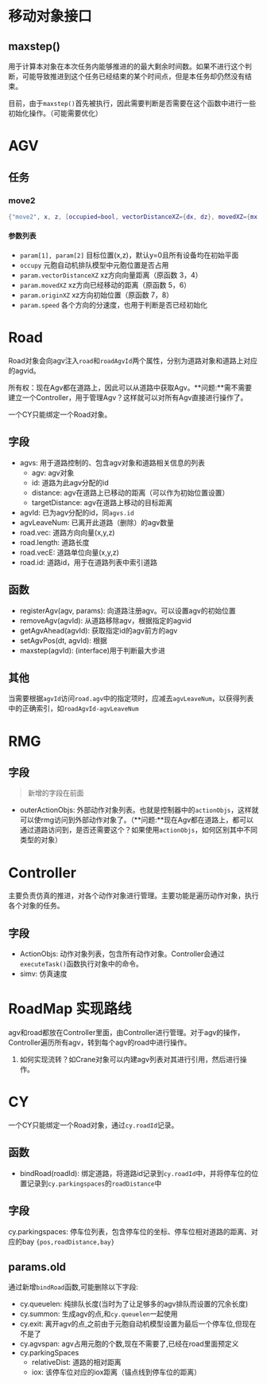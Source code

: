 # 移动对象接口

## maxstep()
用于计算本对象在本次任务内能够推进的的最大剩余时间数。如果不进行这个判断，可能导致推进到这个任务已经结束的某个时间点，但是本任务却仍然没有结束。

目前，由于`maxstep()`首先被执行，因此需要判断是否需要在这个函数中进行一些初始化操作。（可能需要优化）

# AGV

## 任务

### move2
```lua
{"move2", x, z, [occupied=bool, vectorDistanceXZ={dx, dz}, movedXZ={mx, mz}, originXZ={ox, oz}]}
```

#### 参数列表
- `param[1], param[2]` 目标位置(x,z)，默认y=0且所有设备均在初始平面
- `occupy` 元胞自动机排队模型中元胞位置是否占用
- `param.vectorDistanceXZ` xz方向向量距离（原函数 3，4）
- `param.movedXZ` xz方向已经移动的距离（原函数 5，6）
- `param.originXZ` xz方向初始位置（原函数 7，8）
- `param.speed` 各个方向的分速度，也用于判断是否已经初始化

# Road
Road对象会向agv注入`road`和`roadAgvId`两个属性，分别为道路对象和道路上对应的agvid。

所有权：现在Agv都在道路上，因此可以从道路中获取Agv。**问题:**需不需要建立一个Controller，用于管理Agv？这样就可以对所有Agv直接进行操作了。

一个CY只能绑定一个Road对象。

## 字段
- agvs: 用于道路控制的、包含agv对象和道路相关信息的列表
  - agv: agv对象
  - id: 道路为此agv分配的id
  - distance: agv在道路上已移动的距离（可以作为初始位置设置）
  - targetDistance: agv在道路上移动的目标距离
- agvId: 已为agv分配的id，同`agvs.id`
- agvLeaveNum: 已离开此道路（删除）的agv数量
- road.vec: 道路方向向量(x,y,z)
- road.length: 道路长度
- road.vecE: 道路单位向量(x,y,z)
- road.id: 道路id，用于在道路列表中索引道路

## 函数
- registerAgv(agv, params): 向道路注册agv。可以设置agv的初始位置
- removeAgv(agvId): 从道路移除agv，根据指定的agvid
- getAgvAhead(agvId): 获取指定id的agv前方的agv
- setAgvPos(dt, agvId): 根据
- maxstep(agvId): (interface)用于判断最大步进

## 其他
当需要根据`agvId`访问`road.agv`中的指定项时，应减去`agvLeaveNum`，以获得列表中的正确索引，如`roadAgvId-agvLeaveNum`

# RMG
## 字段

> 新增的字段在前面

- outerActionObjs: 外部动作对象列表。也就是控制器中的`actionObjs`，这样就可以使rmg访问到外部动作对象了。（**问题:**现在Agv都在道路上，都可以通过道路访问到，是否还需要这个？如果使用`actionObjs`，如何区别其中不同类型的对象）

# Controller
主要负责仿真的推进，对各个动作对象进行管理。主要功能是遍历动作对象，执行各个对象的任务。

## 字段
- ActionObjs: 动作对象列表，包含所有动作对象。Controller会通过`executeTask()`函数执行对象中的命令。
- simv: 仿真速度

# RoadMap 实现路线
agv和road都放在Controller里面，由Controller进行管理。对于agv的操作，Controller遍历所有agv，转到每个agv的road中进行操作。

1. 如何实现流转？如Crane对象可以内建agv列表对其进行引用，然后进行操作。

# CY
一个CY只能绑定一个Road对象，通过`cy.roadId`记录。

## 函数
- bindRoad(roadId): 绑定道路，将道路id记录到`cy.roadId`中，并将停车位的位置记录到`cy.parkingspaces`的`roadDistance`中

## 字段
cy.parkingspaces: 停车位列表，包含停车位的坐标、停车位相对道路的距离、对应的bay `{pos,roadDistance,bay}`

## params.old
通过新增`bindRoad`函数,可能删除以下字段:
- cy.queuelen: 纯排队长度(当时为了让足够多的agv排队而设置的冗余长度)
- cy.summon: 生成agv的点,和`cy.queuelen`一起使用
- cy.exit: 离开agv的点,之前由于元胞自动机模型设置为最后一个停车位,但现在不是了
- cy.agvspan: agv占用元胞的个数,现在不需要了,已经在road里面预定义
- cy.parkingSpaces
  - relativeDist: 道路的相对距离
  - iox: 该停车位对应的iox距离（锚点线到停车位的距离）
